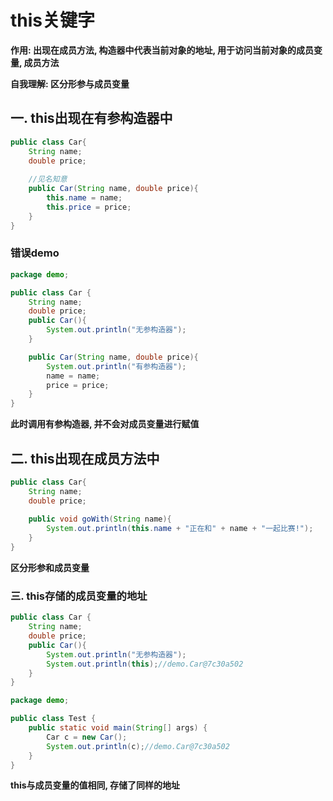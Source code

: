# this关键字

**作用: 出现在成员方法, 构造器中代表当前对象的地址, 用于访问当前对象的成员变量, 成员方法**

**自我理解: 区分形参与成员变量**

## 一. this出现在有参构造器中

```java
public class Car{
	String name;
    double price;
    
    //见名知意
    public Car(String name, double price){
        this.name = name;
        this.price = price;
    }
}
```

### 错误demo

```java
package demo;

public class Car {
    String name;
    double price;
    public Car(){
        System.out.println("无参构造器");
    }

    public Car(String name, double price){
        System.out.println("有参构造器");
        name = name;
        price = price;
    }
}
```

**此时调用有参构造器, 并不会对成员变量进行赋值**

## 二. this出现在成员方法中

```java
public class Car{
    String name;
    double price;
    
    public void goWith(String name){
        System.out.println(this.name + "正在和" + name + "一起比赛!");
    }
}
```

**区分形参和成员变量**

### 三. this存储的成员变量的地址

```java
public class Car {
    String name;
    double price;
    public Car(){
        System.out.println("无参构造器");
        System.out.println(this);//demo.Car@7c30a502
    }
}

package demo;

public class Test {
    public static void main(String[] args) {
        Car c = new Car();
        System.out.println(c);//demo.Car@7c30a502
    }
}
```

**this与成员变量的值相同, 存储了同样的地址**
